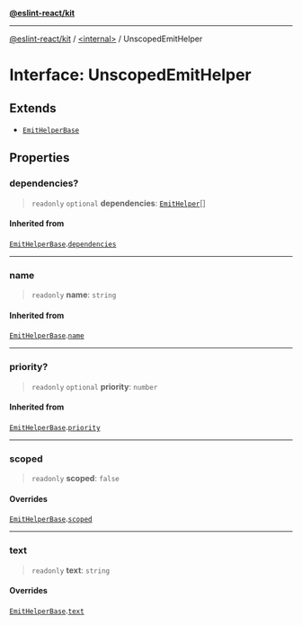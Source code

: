 [**@eslint-react/kit**](../../README.md)

***

[@eslint-react/kit](../../README.md) / [\<internal\>](../README.md) / UnscopedEmitHelper

# Interface: UnscopedEmitHelper

## Extends

- [`EmitHelperBase`](EmitHelperBase.md)

## Properties

### dependencies?

> `readonly` `optional` **dependencies**: [`EmitHelper`](../type-aliases/EmitHelper.md)[]

#### Inherited from

[`EmitHelperBase`](EmitHelperBase.md).[`dependencies`](EmitHelperBase.md#dependencies)

***

### name

> `readonly` **name**: `string`

#### Inherited from

[`EmitHelperBase`](EmitHelperBase.md).[`name`](EmitHelperBase.md#name)

***

### priority?

> `readonly` `optional` **priority**: `number`

#### Inherited from

[`EmitHelperBase`](EmitHelperBase.md).[`priority`](EmitHelperBase.md#priority)

***

### scoped

> `readonly` **scoped**: `false`

#### Overrides

[`EmitHelperBase`](EmitHelperBase.md).[`scoped`](EmitHelperBase.md#scoped)

***

### text

> `readonly` **text**: `string`

#### Overrides

[`EmitHelperBase`](EmitHelperBase.md).[`text`](EmitHelperBase.md#text)
